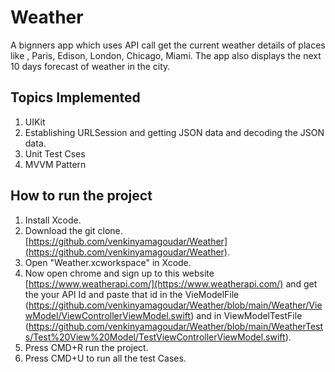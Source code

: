 # Weather
A bignners app which uses API call get the current weather details of places like , Paris, Edison, London, Chicago, Miami. The app also displays the next 10 days forecast of weather in the city.

## Topics Implemented
1. UIKit
2. Establishing URLSession and getting JSON data and decoding the JSON data.
3. Unit Test Cses
4. MVVM Pattern

## How to run the project
1. Install Xcode.
2. Download the git clone.
[https://github.com/venkinyamagoudar/Weather](https://github.com/venkinyamagoudar/Weather).
3. Open "Weather.xcworkspace" in Xcode.
4. Now open chrome and sign up to this website 
[https://www.weatherapi.com/](https://www.weatherapi.com/) and get the your API Id and paste that id in the VieModelFile (https://github.com/venkinyamagoudar/Weather/blob/main/Weather/ViewModel/ViewControllerViewModel.swift) and in ViewModelTestFile (https://github.com/venkinyamagoudar/Weather/blob/main/WeatherTests/Test%20View%20Model/TestViewControllerViewModel.swift).
5. Press CMD+R run the project.
6. Press CMD+U to run all the test Cases.
